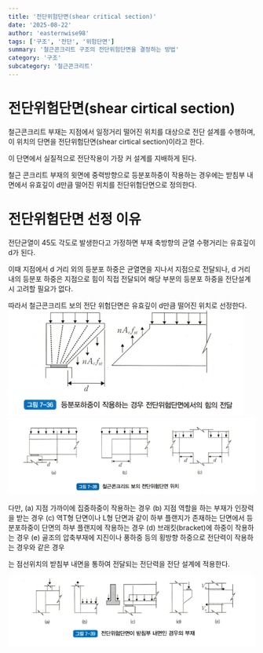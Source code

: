 ```yaml
---
title: '전단위험단면(shear critical section)'
date: '2025-08-22'
author: 'easternwise98'
tags: ['구조', '전단', '위험단면']
summary: '철근콘크리트 구조의 전단위험단면을 결정하는 방법'
category: '구조'
subcategory: '철근콘크리트'
---
```


# 전단위험단면(shear cirtical section)

철근콘크리트 부재는 지점에서 일정거리 떨어진 위치를 대상으로 전단 설계를 수행하며, 이 위치의 단면을 전단위험단면(shear cirtical section)이라고 한다.

이 단면에서 실질적으로 전단작용이 가장 커 설계를 지배하게 된다. 

철근 콘크리트 부재의 윗면에 중력방향으로 등분포하중이 작용하는 경우에는 받침부 내면에서 유효깊이 d만큼 떨어진 위치를 전단위험단면으로 정의한다. 


# 전단위험단면 선정 이유

전단균열이 45도 각도로 발생한다고 가정하면 부재 축방향의 균열 수평거리는 유효깊이 d가 된다. 

이때 지점에서 d 거리 외의 등분포 하중은 균열면을 지나서 지점으로 전달되나, d 거리 내의 등분포 하중은 지점으로 힘이 직접 전달되어 해당 부분의 등분포 하중을 전단설계 시 고려할 필요가 없다. 

따라서 철근콘크리트 보의 전단 위험단면은 유효깊이 d만큼 떨어진 위치로 선정한다. 
![alt text](image-2.png)
![alt text](image-1.png)

다만, 
(a) 지점 가까이에 집중하중이 작용하는 경우
(b) 지점 역할을 하는 부재가 인장력을 받는  경우
(c) 역T형 단면이나 L형 단면과 같이 하부 플랜지가 존재하는 단면에서 등분포하중이 단면의  하부 플랜지에 작용하는 경우
(d) 브래킷(bracket)에 하중이 작용하는 경우
(e) 골조의 압축부재에  지진이나 풍하중 등의 횡방향 하중으로 전단력이 작용하는 경우와 같은 경우

는 점선위치의 받침부 내면을 통하여 전달되는 전단력을 전단 설계에 적용한다.

![alt text](image.png)
